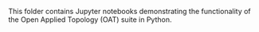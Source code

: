 
This folder contains Jupyter notebooks demonstrating the functionality of the Open Applied Topology (OAT) suite in Python.